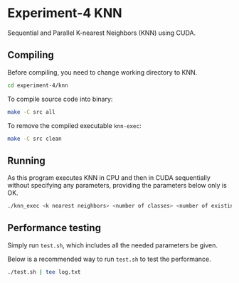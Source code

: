 # Experiment-4 KNN

Sequential and Parallel K-nearest Neighbors (KNN) using CUDA.

## Compiling

Before compiling, you need to change working directory to KNN.
```bash
cd experiment-4/knn
```

To compile source code into binary:
```bash
make -C src all
```

To remove the compiled executable `knn-exec`:
```bash
make -C src clean 
```
## Running

As this program executes KNN in CPU and then in CUDA sequentially without specifying any parameters, providing the parameters below only is OK.

```bash
./knn_exec <k nearest neighbors> <number of classes> <number of existing samples> <number of new samples>
```

## Performance testing

Simply run `test.sh`, which includes all the needed parameters be given.

Below is a recommended way to run `test.sh` to test the performance.

```bash
./test.sh | tee log.txt
```
